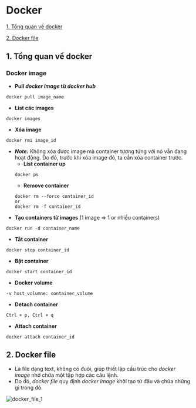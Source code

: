# Docker

[1. Tổng quan về docker](#docker_overview)

[2. Docker file](#docker_file)

<a name = "docker_overview"></a>
## 1. Tổng quan về docker 

### Docker image

* **Pull *docker image* từ *docker hub***

```
docker pull image_name
```
* **List các images** 

```
docker images 
```
* **Xóa image** 

```
docker rmi image_id
```
* ***Note:*** Không xóa được image mà container tương tứng với nó vẫn đang hoạt động. Do đó, trước khi xóa image đó, ta cần xóa container trước.
   - **List container up** 
   ```
   docker ps
   ```
   - **Remove container** 
   ```
   docker rm --force container_id
   or
   docker rm -f container_id
   ```
* **Tạo containers từ images** (1 image => 1 or nhiều containers)
```
docker run -d container_name 
```

* **Tắt container** 

```
docker stop container_id 
```
* **Bật container** 

```
docker start container_id
```
* **Docker volume**
```
-v host_volumne: container_volume
```
* **Detach container**

```
Ctrl + p, Ctrl + q
```
* **Attach container**

```
docker attach container_id
```
<a name = "docker_file"></a>
## 2. Docker file

* Là file dạng text, không có đuôi, giúp thiết lập cấu trúc cho *docker image* nhờ chứa một tập hợp các câu lệnh.
* Do đó, *docker file* quy định *docker image* khởi tạo từ đâu và chứa những gì trong đó.

![docker_file_1](https://user-images.githubusercontent.com/63502091/163532464-ea02a772-ad9e-45dd-9b5f-51da68000c8c.png)


